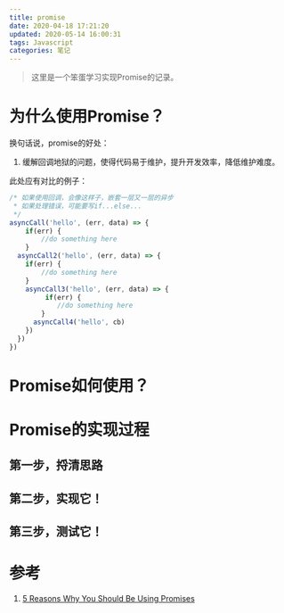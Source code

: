 ```yaml
---
title: promise
date: 2020-04-18 17:21:20
updated: 2020-05-14 16:00:31
tags: Javascript
categories: 笔记
---
```


> 这里是一个笨蛋学习实现Promise的记录。





# 为什么使用Promise？

换句话说，promise的好处：

1. 缓解回调地狱的问题，使得代码易于维护，提升开发效率，降低维护难度。

此处应有对比的例子：

```typescript
/* 如果使用回调，会像这样子，嵌套一层又一层的异步
 * 如果处理错误，可能要写if...else...
 */
asyncCall('hello', (err, data) => {
    if(err) {
        //do something here
    }
  asyncCall2('hello', (err, data) => {
    if(err) {
        //do something here
    }
    asyncCall3('hello', (err, data) => {
         if(err) {
            //do something here
        }
      asyncCall4('hello', cb)
    })
  })
})
```



# Promise如何使用？







# Promise的实现过程

## 第一步，捋清思路



## 第二步，实现它！



## 第三步，测试它！







# 参考

1. [5 Reasons Why You Should Be Using Promises](https://runnable.com/blog/5-reasons-why-you-should-be-using-promises) 